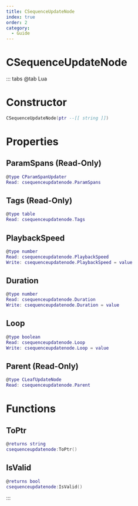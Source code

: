 ```yaml
---
title: CSequenceUpdateNode
index: true
order: 2
category:
  - Guide
---
```


# CSequenceUpdateNode

::: tabs
@tab Lua
# Constructor
```lua
CSequenceUpdateNode(ptr --[[ string ]])
```
# Properties
## ParamSpans (Read-Only)
```lua
@type CParamSpanUpdater
Read: csequenceupdatenode.ParamSpans
```
## Tags (Read-Only)
```lua
@type table
Read: csequenceupdatenode.Tags
```
## PlaybackSpeed 
```lua
@type number
Read: csequenceupdatenode.PlaybackSpeed
Write: csequenceupdatenode.PlaybackSpeed = value
```
## Duration 
```lua
@type number
Read: csequenceupdatenode.Duration
Write: csequenceupdatenode.Duration = value
```
## Loop 
```lua
@type boolean
Read: csequenceupdatenode.Loop
Write: csequenceupdatenode.Loop = value
```
## Parent (Read-Only)
```lua
@type CLeafUpdateNode
Read: csequenceupdatenode.Parent
```
# Functions
## ToPtr
```lua
@returns string
csequenceupdatenode:ToPtr()
```
## IsValid
```lua
@returns bool
csequenceupdatenode:IsValid()
```

:::